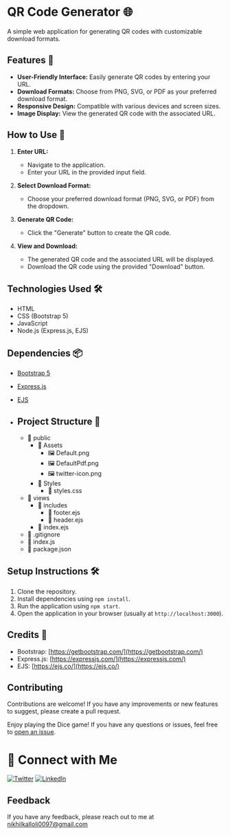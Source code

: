 # QR Code Generator 🌐

A simple web application for generating QR codes with customizable download formats.

## Features 🚀

- **User-Friendly Interface:** Easily generate QR codes by entering your URL.
- **Download Formats:** Choose from PNG, SVG, or PDF as your preferred download format.
- **Responsive Design:** Compatible with various devices and screen sizes.
- **Image Display:** View the generated QR code with the associated URL.

## How to Use 🤔

1. **Enter URL:**
   - Navigate to the application.
   - Enter your URL in the provided input field.

2. **Select Download Format:**
   - Choose your preferred download format (PNG, SVG, or PDF) from the dropdown.

3. **Generate QR Code:**
   - Click the "Generate" button to create the QR code.

4. **View and Download:**
   - The generated QR code and the associated URL will be displayed.
   - Download the QR code using the provided "Download" button.

## Technologies Used 🛠️

- HTML
- CSS (Bootstrap 5)
- JavaScript
- Node.js (Express.js, EJS)

## Dependencies 📦

- [Bootstrap 5](https://getbootstrap.com/)
- [Express.js](https://expressjs.com/)
- [EJS](https://ejs.co/)

- ## Project Structure 📂
  - 📁 public
    - 📁 Assets
      - 🖼 Default.png
      - 🖼 DefaultPdf.png
      - 🖼 twitter-icon.png
    - 📁 Styles
      - 📄 styles.css
  - 📁 views
    - 📁 includes
      - 📄 footer.ejs
      - 📄 header.ejs
    - 📄 index.ejs
  - 📄 .gitignore
  - 📄 index.js
  - 📄 package.json

## Setup Instructions 🛠️

1. Clone the repository.
2. Install dependencies using `npm install`.
3. Run the application using `npm start`.
4. Open the application in your browser (usually at `http://localhost:3000`).

## Credits 🙌

- Bootstrap: [https://getbootstrap.com/](https://getbootstrap.com/)
- Express.js: [https://expressjs.com/](https://expressjs.com/)
- EJS: [https://ejs.co/](https://ejs.co/)


## Contributing

Contributions are welcome! If you have any improvements or new features to suggest, please create a pull request.



Enjoy playing the Dice game! If you have any questions or issues, feel free to [open an issue](https://github.com/NikhilKalloli/QR-Code-Generator/issues).


# 🔗 Connect with Me

[![Twitter](https://img.shields.io/badge/Twitter-1DA1F2?style=for-the-badge&logo=twitter&logoColor=white)](https://twitter.com/NikhilKalloli)
[![LinkedIn](https://img.shields.io/badge/LinkedIn-0A66C2?style=for-the-badge&logo=linkedin&logoColor=white)](https://www.linkedin.com/in/nikhil-kalloli-a6ab2a25b/)

## Feedback

If you have any feedback, please reach out to me at nikhilkalloli0097@gmail.com






